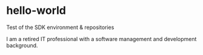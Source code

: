 # hello-world
Test of the SDK environment &amp; repositories

I am a retired IT professional with a software management and development background.  
